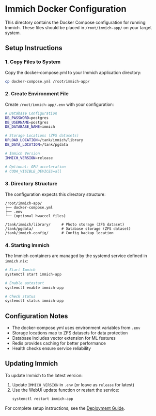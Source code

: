 # Immich Docker Configuration

This directory contains the Docker Compose configuration for running Immich. These files should be placed in `/root/immich-app/` on your target system.

## Setup Instructions

### 1. Copy Files to System

Copy the docker-compose.yml to your Immich application directory:
```bash
cp docker-compose.yml /root/immich-app/
```

### 2. Create Environment File

Create `/root/immich-app/.env` with your configuration:
```bash
# Database Configuration
DB_PASSWORD=postgres
DB_USERNAME=postgres
DB_DATABASE_NAME=immich

# Storage Locations (ZFS datasets)
UPLOAD_LOCATION=/tank/immich/library
DB_DATA_LOCATION=/tank/pgdata

# Immich Version
IMMICH_VERSION=release

# Optional: GPU acceleration
# CUDA_VISIBLE_DEVICES=all
```

### 3. Directory Structure

The configuration expects this directory structure:
```
/root/immich-app/
├── docker-compose.yml
├── .env
└── (optional hwaccel files)

/tank/immich/library/     # Photo storage (ZFS dataset)
/tank/pgdata/             # Database storage (ZFS dataset)
/tank/immich-config/      # Config backup location
```

### 4. Starting Immich

The Immich containers are managed by the systemd service defined in `immich.nix`:
```bash
# Start Immich
systemctl start immich-app

# Enable autostart
systemctl enable immich-app

# Check status
systemctl status immich-app
```

## Configuration Notes

- The docker-compose.yml uses environment variables from `.env`
- Storage locations map to ZFS datasets for data protection
- Database includes vector extension for ML features
- Redis provides caching for better performance
- Health checks ensure service reliability

## Updating Immich

To update Immich to the latest version:
1. Update `IMMICH_VERSION` in `.env` (or leave as `release` for latest)
2. Use the WebUI update function or restart the service:
   ```bash
   systemctl restart immich-app
   ```

For complete setup instructions, see the [Deployment Guide](../../docs/setup/deployment.md).
